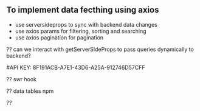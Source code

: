 ## To implement data fecthing using axios 

* use serversideprops to sync with backend data changes
* use axios params for filtering, sorting and searching
* use axios pagination for pagination

?? can we interact with getServerSIdeProps to pass queries dynamically to backend?

#API KEY: 8F191ACB-A7E1-43D6-A25A-912746D57CFF

?? swr hook

?? data tables npm 

?? 